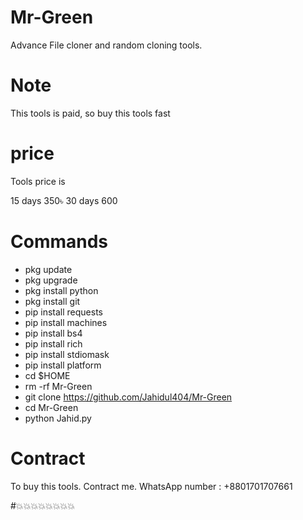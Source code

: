 # Mr-Green

Advance File cloner and random cloning tools.

# Note 

This tools is paid,  so buy this tools fast

# price 

Tools price is

15 days 350৳
30 days 600

# Commands 
- pkg update 
- pkg upgrade 
- pkg install python 
- pkg install git
- pip install requests 
- pip install machines 
- pip install bs4 
- pip install rich 
- pip install stdiomask 
- pip install platform 
- cd $HOME
- rm -rf Mr-Green
- git clone https://github.com/Jahidul404/Mr-Green
- cd Mr-Green
- python Jahid.py

# Contract 

To buy this tools. 
Contract me. 
WhatsApp number : +8801701707661

#💥💥💥💥💥💥💥💥
